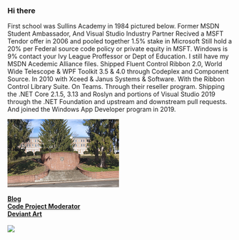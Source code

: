 ### Hi there

First school was Sullins Academy in 1984 pictured below. Former MSDN Student Ambassador, And Visual Studio Industry Partner
Recived a MSFT Tendor offer in 2006 and pooled together 1.5% stake in Microsoft
Still hold a 20% per Federal source code policy or private equity in MSFT.
Windows is 9% contact your Ivy League Proffessor or Dept of Education.
I still have my MSDN Acedemic Alliance files. Shipped Fluent Control Ribbon 2.0, World Wide Telescope & WPF Toolkit 3.5 & 4.0 
through Codeplex and Component Source. In 2010 with Xceed & Janus Systems & Software. 
With the Ribbon Control Library Suite. On Teams. Through their reseller program. 
Shipping the .NET Core 2.1.5, 3.13 and Roslyn and portions of Visual Studio 2019 through the .NET Foundation 
and upstream and downstream pull requests. And joined the Windows App Developer program in 2019.

![Sullins](images/sullins.png)
  
[<b>Blog</b>](https://jdm7dvcsmath.blogspot.com/)
<br>
[<b>Code Project Moderator</b>](https://www.codeproject.com/script/Membership/View.aspx?mid=527156)
<br>
[<b>Deviant Art</b>](https://www.deviantart.com/jdm7dv)
<br>
<br>
![](https://komarev.com/ghpvc/?username=jonathanchapmanmoore)
<br> 
